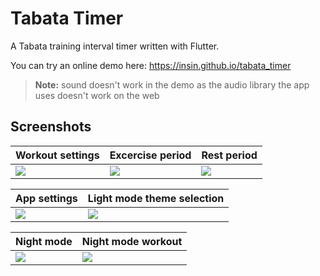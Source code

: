 # Tabata Timer

A Tabata training interval timer written with Flutter.

You can try an online demo here: https://insin.github.io/tabata_timer

> **Note:** sound doesn't work in the demo as the audio library the app uses doesn't work on the web

## Screenshots

| Workout settings | Excercise period | Rest period |
| ---------------- | ---------------- | ----------- |
| ![](screenshots/tabata_config.png) | ![](screenshots/workout_exercise.png) | ![](screenshots/workout_rest.png)

| App settings | Light mode theme selection |
| ------------ | -------------------------- |
| ![](screenshots/settings.png) | ![](screenshots/light_theme.png) |

| Night mode | Night mode workout |
| ---------- | ------------------ |
| ![](screenshots/tabata_config_night.png) | ![](screenshots/workout_night.png) |
